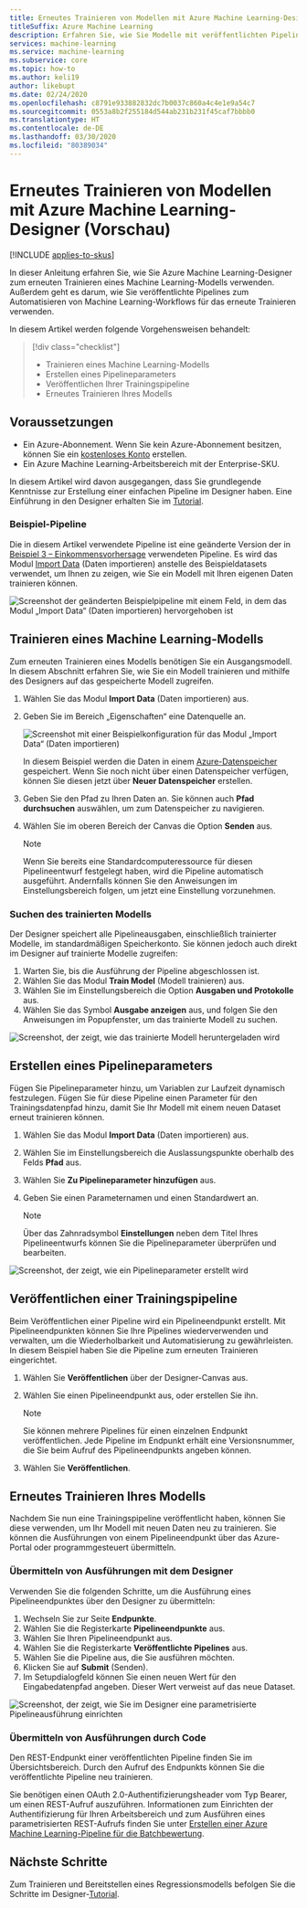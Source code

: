 ```yaml
---
title: Erneutes Trainieren von Modellen mit Azure Machine Learning-Designer (Vorschau)
titleSuffix: Azure Machine Learning
description: Erfahren Sie, wie Sie Modelle mit veröffentlichten Pipelines im Azure Machine Learning-Designer erneut trainieren können (Vorschau).
services: machine-learning
ms.service: machine-learning
ms.subservice: core
ms.topic: how-to
ms.author: keli19
author: likebupt
ms.date: 02/24/2020
ms.openlocfilehash: c8791e933882832dc7b0037c860a4c4e1e9a54c7
ms.sourcegitcommit: 0553a8b2f255184d544ab231b231f45caf7bbbb0
ms.translationtype: HT
ms.contentlocale: de-DE
ms.lasthandoff: 03/30/2020
ms.locfileid: "80389034"
---
```

# <a name="retrain-models-with-azure-machine-learning-designer-preview"></a>Erneutes Trainieren von Modellen mit Azure Machine Learning-Designer (Vorschau)
[!INCLUDE [applies-to-skus](../../includes/aml-applies-to-enterprise-sku.md)]

In dieser Anleitung erfahren Sie, wie Sie Azure Machine Learning-Designer zum erneuten Trainieren eines Machine Learning-Modells verwenden. Außerdem geht es darum, wie Sie veröffentlichte Pipelines zum Automatisieren von Machine Learning-Workflows für das erneute Trainieren verwenden.

In diesem Artikel werden folgende Vorgehensweisen behandelt:

> [!div class="checklist"]
> * Trainieren eines Machine Learning-Modells
> * Erstellen eines Pipelineparameters
> * Veröffentlichen Ihrer Trainingspipeline
> * Erneutes Trainieren Ihres Modells

## <a name="prerequisites"></a>Voraussetzungen

* Ein Azure-Abonnement. Wenn Sie kein Azure-Abonnement besitzen, können Sie ein [kostenloses Konto](https://aka.ms/AMLFree) erstellen.
* Ein Azure Machine Learning-Arbeitsbereich mit der Enterprise-SKU.

In diesem Artikel wird davon ausgegangen, dass Sie grundlegende Kenntnisse zur Erstellung einer einfachen Pipeline im Designer haben. Eine Einführung in den Designer erhalten Sie im [Tutorial](tutorial-designer-automobile-price-train-score.md). 

### <a name="sample-pipeline"></a>Beispiel-Pipeline

Die in diesem Artikel verwendete Pipeline ist eine geänderte Version der in [Beispiel 3 – Einkommensvorhersage](how-to-designer-sample-classification-predict-income.md) verwendeten Pipeline. Es wird das Modul [Import Data](algorithm-module-reference/import-data.md) (Daten importieren) anstelle des Beispieldatasets verwendet, um Ihnen zu zeigen, wie Sie ein Modell mit Ihren eigenen Daten trainieren können.

![Screenshot der geänderten Beispielpipeline mit einem Feld, in dem das Modul „Import Data“ (Daten importieren) hervorgehoben ist](./media/how-to-retrain-designer/modified-sample-pipeline.png)

## <a name="train-a-machine-learning-model"></a>Trainieren eines Machine Learning-Modells

Zum erneuten Trainieren eines Modells benötigen Sie ein Ausgangsmodell. In diesem Abschnitt erfahren Sie, wie Sie ein Modell trainieren und mithilfe des Designers auf das gespeicherte Modell zugreifen.

1. Wählen Sie das Modul **Import Data** (Daten importieren) aus.
1. Geben Sie im Bereich „Eigenschaften“ eine Datenquelle an.

   ![Screenshot mit einer Beispielkonfiguration für das Modul „Import Data“ (Daten importieren)](./media/how-to-retrain-designer/import-data-settings.png)

   In diesem Beispiel werden die Daten in einem [Azure-Datenspeicher](how-to-access-data.md) gespeichert. Wenn Sie noch nicht über einen Datenspeicher verfügen, können Sie diesen jetzt über **Neuer Datenspeicher** erstellen.

1. Geben Sie den Pfad zu Ihren Daten an. Sie können auch **Pfad durchsuchen** auswählen, um zum Datenspeicher zu navigieren. 
1. Wählen Sie im oberen Bereich der Canvas die Option **Senden** aus.
    
   > [!NOTE]
   > Wenn Sie bereits eine Standardcomputeressource für diesen Pipelineentwurf festgelegt haben, wird die Pipeline automatisch ausgeführt. Andernfalls können Sie den Anweisungen im Einstellungsbereich folgen, um jetzt eine Einstellung vorzunehmen.

### <a name="find-your-trained-model"></a>Suchen des trainierten Modells

Der Designer speichert alle Pipelineausgaben, einschließlich trainierter Modelle, im standardmäßigen Speicherkonto. Sie können jedoch auch direkt im Designer auf trainierte Modelle zugreifen:

1. Warten Sie, bis die Ausführung der Pipeline abgeschlossen ist.
1. Wählen Sie das Modul **Train Model** (Modell trainieren) aus.
1. Wählen Sie im Einstellungsbereich die Option **Ausgaben und Protokolle** aus.
1. Wählen Sie das Symbol **Ausgabe anzeigen** aus, und folgen Sie den Anweisungen im Popupfenster, um das trainierte Modell zu suchen.

![Screenshot, der zeigt, wie das trainierte Modell heruntergeladen wird](./media/how-to-retrain-designer/trained-model-view-output.png)

## <a name="create-a-pipeline-parameter"></a>Erstellen eines Pipelineparameters

Fügen Sie Pipelineparameter hinzu, um Variablen zur Laufzeit dynamisch festzulegen. Fügen Sie für diese Pipeline einen Parameter für den Trainingsdatenpfad hinzu, damit Sie Ihr Modell mit einem neuen Dataset erneut trainieren können.

1. Wählen Sie das Modul **Import Data** (Daten importieren) aus.
1. Wählen Sie im Einstellungsbereich die Auslassungspunkte oberhalb des Felds **Pfad** aus.
1. Wählen Sie **Zu Pipelineparameter hinzufügen** aus.
1. Geben Sie einen Parameternamen und einen Standardwert an.

   > [!NOTE]
   > Über das Zahnradsymbol **Einstellungen** neben dem Titel Ihres Pipelineentwurfs können Sie die Pipelineparameter überprüfen und bearbeiten. 

![Screenshot, der zeigt, wie ein Pipelineparameter erstellt wird](media/how-to-retrain-designer/add-pipeline-parameter.png)

## <a name="publish-a-training-pipeline"></a>Veröffentlichen einer Trainingspipeline

Beim Veröffentlichen einer Pipeline wird ein Pipelineendpunkt erstellt. Mit Pipelineendpunkten können Sie Ihre Pipelines wiederverwenden und verwalten, um die Wiederholbarkeit und Automatisierung zu gewährleisten. In diesem Beispiel haben Sie die Pipeline zum erneuten Trainieren eingerichtet.

1. Wählen Sie **Veröffentlichen** über der Designer-Canvas aus.
1. Wählen Sie einen Pipelineendpunkt aus, oder erstellen Sie ihn.

   > [!NOTE]
   > Sie können mehrere Pipelines für einen einzelnen Endpunkt veröffentlichen. Jede Pipeline im Endpunkt erhält eine Versionsnummer, die Sie beim Aufruf des Pipelineendpunkts angeben können.

1. Wählen Sie **Veröffentlichen**.

## <a name="retrain-your-model"></a>Erneutes Trainieren Ihres Modells

Nachdem Sie nun eine Trainingspipeline veröffentlicht haben, können Sie diese verwenden, um Ihr Modell mit neuen Daten neu zu trainieren. Sie können die Ausführungen von einem Pipelineendpunkt über das Azure-Portal oder programmgesteuert übermitteln.

### <a name="submit-runs-by-using-the-designer"></a>Übermitteln von Ausführungen mit dem Designer

Verwenden Sie die folgenden Schritte, um die Ausführung eines Pipelineendpunktes über den Designer zu übermitteln:

1. Wechseln Sie zur Seite **Endpunkte**.
1. Wählen Sie die Registerkarte **Pipelineendpunkte** aus.
1. Wählen Sie Ihren Pipelineendpunkt aus.
1. Wählen Sie die Registerkarte **Veröffentlichte Pipelines** aus.
1. Wählen Sie die Pipeline aus, die Sie ausführen möchten.
1. Klicken Sie auf **Submit** (Senden).
1. Im Setupdialogfeld können Sie einen neuen Wert für den Eingabedatenpfad angeben. Dieser Wert verweist auf das neue Dataset.

![Screenshot, der zeigt, wie Sie im Designer eine parametrisierte Pipelineausführung einrichten](./media/how-to-retrain-designer/published-pipeline-run.png)

### <a name="submit-runs-by-using-code"></a>Übermitteln von Ausführungen durch Code

Den REST-Endpunkt einer veröffentlichten Pipeline finden Sie im Übersichtsbereich. Durch den Aufruf des Endpunkts können Sie die veröffentlichte Pipeline neu trainieren.

Sie benötigen einen OAuth 2.0-Authentifizierungsheader vom Typ Bearer, um einen REST-Aufruf auszuführen. Informationen zum Einrichten der Authentifizierung für Ihren Arbeitsbereich und zum Ausführen eines parametrisierten REST-Aufrufs finden Sie unter [Erstellen einer Azure Machine Learning-Pipeline für die Batchbewertung](tutorial-pipeline-batch-scoring-classification.md#publish-and-run-from-a-rest-endpoint).

## <a name="next-steps"></a>Nächste Schritte

Zum Trainieren und Bereitstellen eines Regressionsmodells befolgen Sie die Schritte im Designer-[Tutorial](tutorial-designer-automobile-price-train-score.md).
